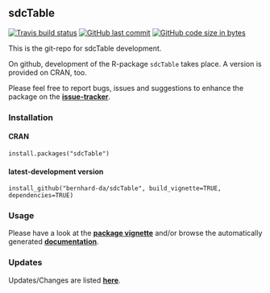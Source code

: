 
sdcTable
--------

[![Travis build status](https://travis-ci.org/sdcTools/sdcTable.svg?branch=master)](https://travis-ci.org/sdcTools/sdcTable) [![GitHub last commit](https://img.shields.io/github/last-commit/sdcTools/sdcTable.svg?logo=github)](https://github.com/sdcTools/sdcTable/commits/master) [![GitHub code size in bytes](https://img.shields.io/github/languages/code-size/sdcTools/sdcTable.svg?logo=github)](https://github.com/sdcTools/sdcTable)

This is the git-repo for sdcTable development.

On github, development of the R-package `sdcTable` takes place. A version is provided on CRAN, too.

Please feel free to report bugs, issues and suggestions to enhance the package on the [**issue-tracker**](https://github.com/bernhard-da/sdcTable/issues).

### Installation

#### CRAN

    install.packages("sdcTable")

#### latest-development version

    install_github("bernhard-da/sdcTable", build_vignette=TRUE, dependencies=TRUE)

### Usage

Please have a look at the [**package vignette**](https://sdctools.github.io/sdcTable/articles/sdcTable.html) and/or browse the automatically generated [**documentation**](https://sdctools.github.io/sdcTable).

### Updates

Updates/Changes are listed [**here**](https://sdctools.github.io/sdcTable/news/index.html).
